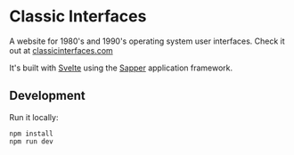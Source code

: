 # Classic Interfaces

A website for 1980's and 1990's operating system user interfaces. Check it out at [classicinterfaces.com](https://classicinterfaces.com)

It's built with [Svelte](https://svelte.dev) using the [Sapper](https://sapper.svelte.dev) application framework.

## Development

Run it locally:

```
npm install
npm run dev
```
